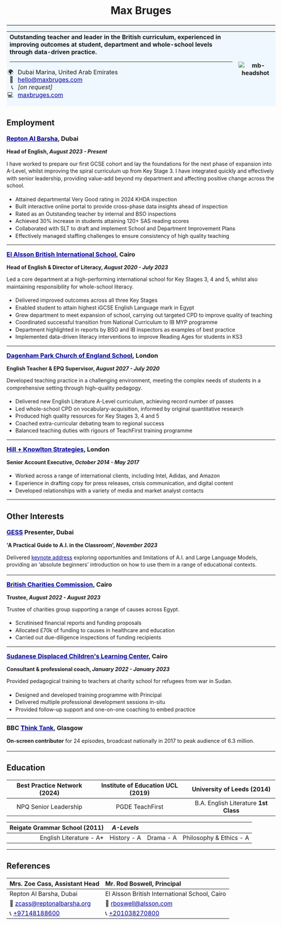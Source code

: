 # Max Bruges

<style>
    body {
        max-width: 720px;
        display: block;
        margin-left: auto;
        margin-right: auto;
        line-height: 1.4;
    }
    img {
        max-height: 27em
    }
    table {
        min-width: 100%
    }

    h1 {
        text-align:center;
        border:none;
    }

    p, h3, h4 {
        margin-bottom: 0.5em;
        padding-bottom: 0.2em;
        margin-top: 0.7em;
    }

    @counter-style contact {
    system: cyclic;
    symbols:  🌍 📧 📞 💻 ;
    suffix: "  ";
}

    table li {
        list-style-type: contact;
        font-weight: 400;
        padding-left: 0.2em;
        margin-left: 0.1em;
    }

    table ul {
        margin-left:-10px
    }

    a {
        color:#000099;
    }
    </style>

<div style="background:#f0f8ff;border-top:solid 1px black;">

| **Outstanding teacher and leader in the British curriculum, experienced in improving outcomes at student, department and whole-school levels through data-driven practice.** <hr><ul><li> Dubai Marina, United Arab Emirates<li>  [hello@maxbruges.com](mailto:hello@maxbruges.com)<li> *[on request]*<li> [maxbruges.com](https://maxbruges.com/) </ul>| ![mb-headshot](https://maxbruges.com/images/headshot-small.png) |
| :----- | :----: |

</div>

## Employment

### [Repton Al Barsha](https://www.reptonalbarsha.org/), Dubai

#### Head of English, *August 2023 - **Present***

I have worked to prepare our first GCSE cohort and lay the foundations for the next phase of expansion into A-Level, whilst improving the spiral curriculum up from Key Stage 3. I have integrated quickly and effectively with senior leadership, providing value-add beyond my department and affecting positive change across the school.

- Attained departmental Very Good rating in 2024 KHDA inspection
- Built interactive online portal to provide cross-phase data insights ahead of inspection
- Rated as an Outstanding teacher by internal and BSO inspections
- Achieved 30% increase in students attaining 120+ SAS reading scores
- Collaborated with SLT to draft and implement School and Department Improvement Plans
- Effectively managed staffing challenges to ensure consistency of high quality teaching

---

### [El Alsson British International School](https://www.alsson.com/), Cairo

#### Head of English & Director of Literacy, *August 2020 - July 2023*

Led a core department at a high-performing international school for Key Stages 3, 4 and 5, whilst also maintaining responsibility for whole-school literacy.

- Delivered improved outcomes across all three Key Stages
- Enabled student to attain highest iGCSE English Language mark in Egypt
- Grew department to meet expansion of school, carrying out targeted CPD to improve quality of teaching
- Coordinated successful transition from National Curriculum to IB MYP programme
- Department highlighted in reports by BSO and IB inspectors as examples of best practice
- Implemented data-driven literacy interventions to improve Reading Ages for students in KS3

---

### [Dagenham Park Church of England School](https://www.dagenhampark.org.uk/), London

#### English Teacher & EPQ Supervisor, *August 2027 - July 2020*

Developed teaching practice in a challenging environment, meeting the complex needs of students in a comprehensive setting through high-quality pedagogy.

- Delivered new English Literature A-Level curriculum, achieving record number of passes
- Led whole-school CPD on vocabulary-acquisition, informed by original quantitative research
- Produced high quality resources for Key Stages 3, 4 and 5
- Coached extra-curricular debating team to regional success
- Balanced teaching duties with rigours of TeachFirst training programme

---

### [Hill + Knowlton Strategies](https://hillandknowlton.com/office/london), London

#### Senior Account Executive, *October 2014 - May 2017*

- Worked across a range of international clients, including Intel, Adidas, and Amazon
- Experience in drafting copy for press releases, crisis communication, and digital content
- Developed relationships with a variety of media and market analyst contacts

---

## Other Interests

### [GESS](https://www.gessdubai.com/max-bruges) Presenter, Dubai

#### 'A Practical Guide to A.I. in the Classroom', *November 2023*

Delivered [keynote address](https://docs.google.com/presentation/d/1vKS0qiiHxLfrBxObR0uHraTY0QizGz_CDexdOevXeIE/) exploring opportunities and limitations of A.I. and Large Language Models, providing an ‘absolute beginners’ introduction on how to use them in a range of educational contexts.

---

### [British Charities Commission](https://register-of-charities.charitycommission.gov.uk/charity-search/-/charity-details/243384/trustees), Cairo

#### Trustee, *August 2022 - August 2023*

Trustee of charities group supporting a range of causes across Egypt.

- Scrutinised financial reports and funding proposals
- Allocated £70k of funding to causes in healthcare and education
- Carried out due-diligence inspections of funding recipients

---

### [Sudanese Displaced Children's Learning Center](https://www.sdclc.org/), Cairo

#### Consultant & professional coach, *January 2022 - January 2023*

Provided pedagogical training to teachers at charity school for refugees from war in Sudan.

- Designed and developed training programme with Principal
- Delivered multiple professional development sessions in-situ
- Provided follow-up support and one-on-one coaching to embed practice

---

### BBC [Think Tank](https://www.bbc.co.uk/programmes/b07qtbjg), Glasgow

**On-screen contributor** for 24 episodes, broadcast nationally in 2017 to peak audience of 6.3 million.

---

## Education

| Best Practice Network (2024) | Institute of Education UCL (2019) | University of Leeds (2014) |
| :---: | :---: | :---: |
| NPQ Senior Leadership | PGDE TeachFirst | B.A. English Literature **1st Class** |

| Reigate Grammar School (2011) | *A-Levels* | | |
| ---: | :---: | :---: | :--- |
| English Literature - A* | History - A | Drama - A | Philosophy & Ethics - A  |

---

## References

| Mrs. Zoe Cass, Assistant Head | Mr. Rod Boswell, Principal |
| :--- | :--- |
| Repton Al Barsha, Dubai | El Alsson British International School, Cairo |
| 📧 [zcass@reptonalbarsha.org](mailto:zcass@reptonalbarsha.org) | 📧 [rboswell@alsson.com](mailto:rboswell@alsson.com) |
| 📞 [+97148188600](tel:+97148188600) | 📞 [+201038270800](tel:+201038270800) |
